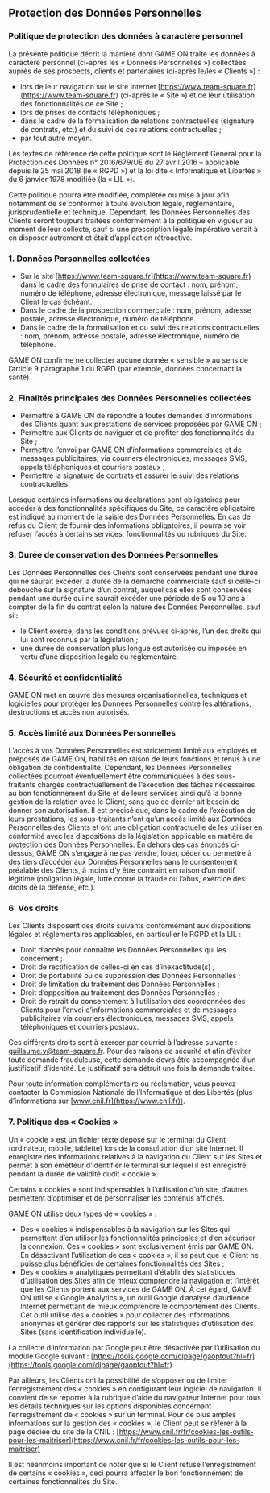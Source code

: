 ## Protection des Données Personnelles

### Politique de protection des données à caractère personnel
La présente politique décrit la manière dont GAME ON traite les données à caractère personnel (ci-après les « Données Personnelles ») collectées auprès de ses prospects, clients et partenaires (ci-après le/les « Clients ») :

- lors de leur navigation sur le site Internet [https://www.team-square.fr](https://www.team-square.fr) (ci-après le « Site ») et de leur utilisation des fonctionnalités de ce Site ;
- lors de prises de contacts téléphoniques ;
- dans le cadre de la formalisation de relations contractuelles (signature de contrats, etc.) et du suivi de ces relations contractuelles ;
- par tout autre moyen.

Les textes de référence de cette politique sont le Règlement Général pour la Protection des Données n° 2016/679/UE du 27 avril 2016 – applicable depuis le 25 mai 2018 (le « RGPD ») et la loi dite « Informatique et Libertés » du 6 janvier 1978 modifiée (la « LIL »).

Cette politique pourra être modifiée, complétée ou mise à jour afin notamment de se conformer à toute évolution légale, réglementaire, jurisprudentielle et technique. Cependant, les Données Personnelles des Clients seront toujours traitées conformément à la politique en vigueur au moment de leur collecte, sauf si une prescription légale impérative venait à en disposer autrement et était d’application rétroactive.

### 1. Données Personnelles collectées
- Sur le site [https://www.team-square.fr](https://www.team-square.fr) dans le cadre des formulaires de prise de contact : nom, prénom, numéro de téléphone, adresse électronique, message laissé par le Client le cas échéant.
- Dans le cadre de la prospection commerciale : nom, prénom, adresse postale, adresse électronique, numéro de téléphone.
- Dans le cadre de la formalisation et du suivi des relations contractuelles : nom, prénom, adresse postale, adresse électronique, numéro de téléphone.

GAME ON confirme ne collecter aucune donnée « sensible » au sens de l’article 9 paragraphe 1 du RGPD (par exemple, données concernant la santé).

### 2. Finalités principales des Données Personnelles collectées
- Permettre à GAME ON de répondre à toutes demandes d’informations des Clients quant aux prestations de services proposées par GAME ON ;
- Permettre aux Clients de naviguer et de profiter des fonctionnalités du Site ;
- Permettre l’envoi par GAME ON d’informations commerciales et de messages publicitaires, via courriers électroniques, messages SMS, appels téléphoniques et courriers postaux ;
- Permettre la signature de contrats et assurer le suivi des relations contractuelles.

Lorsque certaines informations ou déclarations sont obligatoires pour accéder à des fonctionnalités spécifiques du Site, ce caractère obligatoire est indiqué au moment de la saisie des Données Personnelles. En cas de refus du Client de fournir des informations obligatoires, il pourra se voir refuser l’accès à certains services, fonctionnalités ou rubriques du Site.

### 3. Durée de conservation des Données Personnelles
Les Données Personnelles des Clients sont conservées pendant une durée qui ne saurait excéder la durée de la démarche commerciale sauf si celle-ci débouche sur la signature d’un contrat, auquel cas elles sont conservées pendant une durée qui ne saurait excéder une période de 5 ou 10 ans à compter de la fin du contrat selon la nature des Données Personnelles, sauf si :

- le Client exerce, dans les conditions prévues ci-après, l’un des droits qui lui sont reconnus par la législation ;
- une durée de conservation plus longue est autorisée ou imposée en vertu d’une disposition légale ou réglementaire.

### 4. Sécurité et confidentialité
GAME ON met en œuvre des mesures organisationnelles, techniques et logicielles pour protéger les Données Personnelles contre les altérations, destructions et accès non autorisés.

### 5. Accès limité aux Données Personnelles
L’accès à vos Données Personnelles est strictement limité aux employés et préposés de GAME ON, habilités en raison de leurs fonctions et tenus à une obligation de confidentialité. Cependant, les Données Personnelles collectées pourront éventuellement être communiquées à des sous-traitants chargés contractuellement de l’exécution des tâches nécessaires au bon fonctionnement du Site et de leurs services ainsi qu’à la bonne gestion de la relation avec le Client, sans que ce dernier ait besoin de donner son autorisation. Il est précisé que, dans le cadre de l’exécution de leurs prestations, les sous-traitants n’ont qu’un accès limité aux Données Personnelles des Clients et ont une obligation contractuelle de les utiliser en conformité avec les dispositions de la législation applicable en matière de protection des Données Personnelles. En dehors des cas énoncés ci-dessus, GAME ON s’engage à ne pas vendre, louer, céder ou permettre à des tiers d’accéder aux Données Personnelles sans le consentement préalable des Clients, à moins d’y être contraint en raison d’un motif légitime (obligation légale, lutte contre la fraude ou l’abus, exercice des droits de la défense, etc.).

### 6. Vos droits
Les Clients disposent des droits suivants conformément aux dispositions légales et réglementaires applicables, en particulier le RGPD et la LIL :

- Droit d’accès pour connaître les Données Personnelles qui les concernent ;
- Droit de rectification de celles-ci en cas d’inexactitude(s) ;
- Droit de portabilité ou de suppression des Données Personnelles ;
- Droit de limitation du traitement des Données Personnelles ;
- Droit d’opposition au traitement des Données Personnelles ;
- Droit de retrait du consentement à l’utilisation des coordonnées des Clients pour l’envoi d’informations commerciales et de messages publicitaires via courriers électroniques, messages SMS, appels téléphoniques et courriers postaux.

Ces différents droits sont à exercer par courriel à l’adresse suivante : guillaume.v@team-square.fr.
Pour des raisons de sécurité et afin d’éviter toute demande frauduleuse, cette demande devra être accompagnée d’un justificatif d’identité. Le justificatif sera détruit une fois la demande traitée.

Pour toute information complémentaire ou réclamation, vous pouvez contacter la Commission Nationale de l’Informatique et des Libertés (plus d’informations sur [www.cnil.fr](https://www.cnil.fr)).

### 7. Politique des « Cookies »
Un « cookie » est un fichier texte déposé sur le terminal du Client (ordinateur, mobile, tablette) lors de la consultation d’un site Internet. Il enregistre des informations relatives à la navigation du Client sur les Sites et permet à son émetteur d’identifier le terminal sur lequel il est enregistré, pendant la durée de validité dudit « cookie ».

Certains « cookies » sont indispensables à l’utilisation d’un site, d’autres permettent d’optimiser et de personnaliser les contenus affichés.

GAME ON utilise deux types de « cookies » :

- Des « cookies » indispensables à la navigation sur les Sites qui permettent d’en utiliser les fonctionnalités principales et d’en sécuriser la connexion. Ces « cookies » sont exclusivement émis par GAME ON. En désactivant l’utilisation de ces « cookies », il se peut que le Client ne puisse plus bénéficier de certaines fonctionnalités des Sites ;
- Des « cookies » analytiques permettant d’établir des statistiques d’utilisation des Sites afin de mieux comprendre la navigation et l’intérêt que les Clients portent aux services de GAME ON. À cet égard, GAME ON utilise « Google Analytics », un outil Google d’analyse d’audience Internet permettant de mieux comprendre le comportement des Clients. Cet outil utilise des « cookies » pour collecter des informations anonymes et générer des rapports sur les statistiques d’utilisation des Sites (sans identification individuelle).

La collecte d’information par Google peut être désactivée par l’utilisation du module Google suivant : [https://tools.google.com/dlpage/gaoptout?hl=fr](https://tools.google.com/dlpage/gaoptout?hl=fr)

Par ailleurs, les Clients ont la possibilité de s’opposer ou de limiter l’enregistrement des « cookies » en configurant leur logiciel de navigation. Il convient de se reporter à la rubrique d’aide du navigateur Internet pour tous les détails techniques sur les options disponibles concernant l’enregistrement de « cookies » sur un terminal. Pour de plus amples informations sur la gestion des « cookies », le Client peut se référer à la page dédiée du site de la CNIL : [https://www.cnil.fr/fr/cookies-les-outils-pour-les-maitriser](https://www.cnil.fr/fr/cookies-les-outils-pour-les-maitriser)

Il est néanmoins important de noter que si le Client refuse l’enregistrement de certains « cookies », ceci pourra affecter le bon fonctionnement de certaines fonctionnalités du Site. 